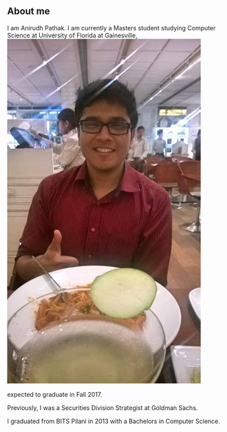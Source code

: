 ## About me

I am Anirudh Pathak. 
I am currently a Masters student studying Computer Science at University of Florida at Gainesville,![images/me](https://raw.githubusercontent.com/justanirudh/justanirudh.github.io/master/images/me.jpg) 

expected to graduate in Fall 2017. 

Previously, I was a Securities Division Strategist at Goldman Sachs. 

I graduated from BITS Pilani in 2013 with a Bachelors in Computer Science.

<!---
## Welcome to GitHub Pages

You can use the [editor on GitHub](https://github.com/justanirudh/justanirudh.github.io/edit/master/index.md) to maintain and preview the content for your website in Markdown files.

Whenever you commit to this repository, GitHub Pages will run [Jekyll](https://jekyllrb.com/) to rebuild the pages in your site, from the content in your Markdown files.

### Markdown

Markdown is a lightweight and easy-to-use syntax for styling your writing. It includes conventions for

```markdown
Syntax highlighted code block

# Header 1
## Header 2
### Header 3

- Bulleted
- List

1. Numbered
2. List

**Bold** and _Italic_ and `Code` text

[Link](url) and ![Image](src)
```

For more details see [GitHub Flavored Markdown](https://guides.github.com/features/mastering-markdown/).

### Jekyll Themes

Your Pages site will use the layout and styles from the Jekyll theme you have selected in your [repository settings](https://github.com/justanirudh/justanirudh.github.io/settings). The name of this theme is saved in the Jekyll `_config.yml` configuration file.

### Support or Contact

Having trouble with Pages? Check out our [documentation](https://help.github.com/categories/github-pages-basics/) or [contact support](https://github.com/contact) and we’ll help you sort it out.
-->
